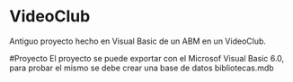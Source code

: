 # VideoClub
Antiguo proyecto hecho en Visual Basic de un ABM en un VideoClub.

#Proyecto
El proyecto se puede exportar con el Microsof Visual Basic 6.0, para probar el mismo se debe crear una base de datos bibliotecas.mdb
